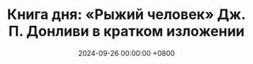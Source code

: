 ---
title: "Книга дня: «Рыжий человек» Дж. П. Донливи в кратком изложении"
description: >-
  🔥 «Рыжий человек» — остроумный и трогательный роман Дж. П. Донливи о поисках себя, сложностях взросления и силе человеческого духа. Классика ирландской литературы "Рыжий человек" Дж. П. Донливи вдохновляет на самопознание. Обзор книги о жизни и поиске смысла.
date: 2024-09-26 00:00:00 +0800
categories: [Мышление, Конспекты-книг]
tags:
  [
    рыжий-человек,
    дж-п-донливи,
    ирландская-литература,
    саморазвитие,
    самопознание,
    сатира,
    юмор,
    классика-литературы,
    послевоенный-лондон,
    алкоголизм,
    литературная-фикция,
    ирландский-юмор,
    взросление
  ]
image: 
alt: Обложка книги Рыжий человек Дж. П. Донливи
fallback:
  - 
  - 
---